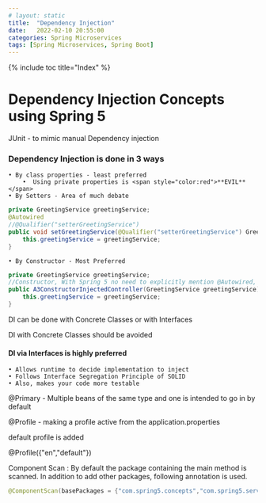 ```yaml
---
# layout: static
title:  "Dependency Injection"
date:   2022-02-10 20:55:00
categories: Spring Microservices
tags: [Spring Microservices, Spring Boot]
---
```

{% include toc title="Index" %}

# Dependency Injection Concepts using Spring 5

JUnit - to mimic manual Dependency injection
           
### Dependency Injection is done in 3 ways

	• By class properties - least preferred
	    •  Using private properties is <span style="color:red">**EVIL**</span>
	• By Setters - Area of much debate
	
```java
private GreetingService greetingService;
@Autowired
//@Qualifier("setterGreetingService")
public void setGreetingService(@Qualifier("setterGreetingService") GreetingService greetingService) {
    this.greetingService = greetingService;
}
```
	• By Constructor - Most Preferred
```java
private GreetingService greetingService;
//Constructor, With Spring 5 no need to explicitly mention @Autowired, but its a good practice
public A3ConstructorInjectedController(GreetingService greetingService) {
    this.greetingService = greetingService;
}
```

DI can be done with Concrete Classes or with Interfaces

DI with Concrete Classes should be avoided

#### DI via Interfaces is highly preferred
	• Allows runtime to decide implementation to inject
	• Follows Interface Segregation Principle of SOLID
	• Also, makes your code more testable

@Primary - Multiple beans of the same type and
           one is intended to go in by default 
           
@Profile - making a profile active from the application.properties

default profile is added 

@Profile({"en","default"})

Component Scan : By default the package containing the main method is scanned. In addition to add other
packages, following annotation is used.

```java
@ComponentScan(basePackages = {"com.spring5.concepts","com.spring5.services"})
``` 


